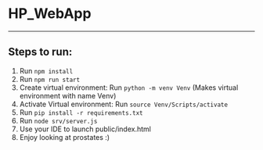 # HP_WebApp
---
## Steps to run:
1. Run `npm install`
2. Run `npm run start`
3. Create virtual environment: Run `python -m venv Venv` (Makes virtual environment with name Venv)
4. Activate Virtual environment: Run `source Venv/Scripts/activate`
5. Run `pip install -r requirements.txt`
6. Run `node srv/server.js`
7. Use your IDE to launch public/index.html
8. Enjoy looking at prostates :)

